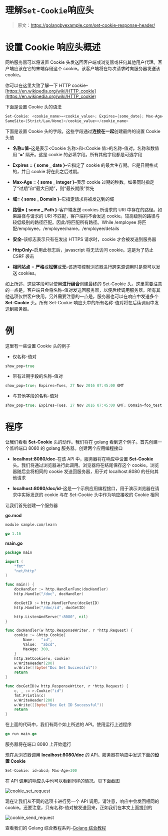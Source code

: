 # 理解`Set-Cookie`响应头

> 原文：<https://golangbyexample.com/set-cookie-response-header/>

# **设置 Cookie 响应头概述**

网络服务器可以将设置 Cookie 头发送回客户端或浏览器或任何其他用户代理。客户端应该在它的末端存储这个 cookie。该客户端将在每次请求时向服务器发送该 cookie。

你可以在这里大致了解一下 HTTP cookie–[https://en.wikipedia.org/wiki/HTTP_cookie](https://en.wikipedia.org/wiki/HTTP_cookie)

下面是设置 Cookie 头的语法

```go
Set-Cookie: <cookie_name>=<cookie_value>; Expires={some_date}; Max-Age={some_integer}; Domain={some_domain}; Path={some_path}; 
SameSite={Strict/Lax/None}</cookie_value></cookie_name>
```

下面是设置 Cookie 头的字段。这些字段通过**连接在一起**创建最终的设置 Cookie 头值

*   **名称=值**–这是表示<Cookie 名称>和<Cookie 值>的名称-值对。名称和数值用 **'='** 隔开。这是 cookie 的必填字段。所有其他字段都是可选字段

*   **Expires = { some _ date }**–它指定了 cookie 的最大生存期。它是日期格式的，并且 cookie 将在此之后过期。

*   **Max-Age = { some _ integer }**–表示 cookie 过期的秒数。如果同时指定了“过期”和“最大日期”，则“最长期限”优先

*   **域= { some _ Domain }**–它指定请求将被发送到的域

*   **路径= { some _ Path }**–客户端发送 cookies 所请求的 URI 中存在的路径。如果路径与请求的 URI 不匹配，客户端将不会发送 cookie。较高级别的路径与较低级别的路径匹配。因此/将匹配所有路径。While /employee 将匹配/employee，/employee/name，/employee/details

*   **安全**–该标志表示只有在发出 HTTPS 请求时，cookie 才会被发送到服务器

*   **HttpOnly**–启用此标志后，javascript 将无法访问 cookie。这是为了防止 CSRF 袭击

*   **相同站点** = **严格**或**松懈**或**无**–该选项控制浏览器进行跨来源调用时是否可以发送 cookies。

如上所述，这些字段可以使用**进行组合**创建最终的 Set-Cookie 头。这里需要注意的一点是，客户端只会将名称-值对发送回服务器，以便后续调用服务器。所有其他选项仅供客户使用。另外需要注意的一点是，服务器也可以在响应中发送多个 **Set-Cookie** 头。所有 Set-Cookie 响应头中的所有名称-值对将在后续调用中发送到服务器。

# **例**

这里有一些设置 Cookie 头的例子

*   仅名称-值对

```go
show_pop=true
```

*   带有过期字段的名称-值对

```go
show_pop=true; Expires=Tues, 27 Nov 2016 07:45:00 GMT
```

*   与其他字段的名称-值对

```go
show_pop=true; Expires=Tues, 27 Nov 2016 07:45:00 GMT; Domain=foo_test.com; SameSite=Strict
```

# **程序**

让我们看看 **Set-Cookie** 头的动作。我们将在 golang 看到这个例子。首先创建一个监听端口 8080 的 golang 服务器。创建两个应用编程接口

*   **localhost:8080/doc**–在该 API 中，服务器将在响应中设置 **Set-Cookie** 头。我们将通过浏览器进行此调用。浏览器将在结尾保存这个 cookie。浏览器随后会将相同的 cookie 发送回服务器，用于对 localhost:8080 的任何其他请求

*   **localhost:8080/doc/id**–这是一个示例应用编程接口，用于演示浏览器在请求中实际发送的 cookie 与在 Set-Cookie 头中作为响应接收的 Cookie 相同

让我们首先创建一个服务器

**go.mod**

```go
module sample.com/learn

go 1.16
```

**main.go**

```go
package main

import (
	"fmt"
	"net/http"
)

func main() {
	docHandler := http.HandlerFunc(docHandler)
	http.Handle("/doc", docHandler)

	docGetID := http.HandlerFunc(docGetID)
	http.Handle("/doc/id", docGetID)

	http.ListenAndServe(":8080", nil)
}

func docHandler(w http.ResponseWriter, r *http.Request) {
	cookie := &http.Cookie{
		Name:   "id",
		Value:  "abcd",
		MaxAge: 300,
	}
	http.SetCookie(w, cookie)
	w.WriteHeader(200)
	w.Write([]byte("Doc Get Successful"))
	return
}

func docGetID(w http.ResponseWriter, r *http.Request) {
	c, _ := r.Cookie("id")
	fmt.Println(c)
	w.WriteHeader(200)
	w.Write([]byte("Doc Get ID Successful"))
	return
}
```

在上面的代码中，我们有两个如上所述的 API。使用运行上述程序

```go
go run main.go
```

服务器将在端口 8080 上开始运行

现在从浏览器调用 **localhost:8080/doc** 的 API。服务器在响应中发送下面的**设置 Cookie**

```go
Set-Cookie: id=abcd; Max-Age=300
```

在 API 调用的响应头中也可以看到同样的情况。见下面截图

![cookie_set_request](img/5743ff6b7299452f20052240e39f56a7.png)

现在让我们从不同的选项卡进行另一个 API 调用。请注意，响应中会发回相同的 cookie。还要注意，只有名称-值对被发送回来，正如我们在本文上面提到的

![cookie_send_request](img/a3c457587ceebc81af0674c0439a1889.png)

查看我们的 Golang 综合教程系列–[Golang 综合教程](https://golangbyexample.com/golang-comprehensive-tutorial/)